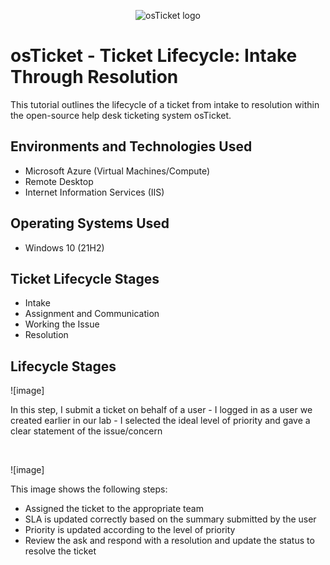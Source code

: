 <p align="center">
<img src="https://i.imgur.com/Clzj7Xs.png" alt="osTicket logo"/>
</p>

<h1>osTicket - Ticket Lifecycle: Intake Through Resolution</h1>
This tutorial outlines the lifecycle of a ticket from intake to resolution within the open-source help desk ticketing system osTicket.<br />

<h2>Environments and Technologies Used</h2>

- Microsoft Azure (Virtual Machines/Compute)
- Remote Desktop
- Internet Information Services (IIS)

<h2>Operating Systems Used </h2>

- Windows 10</b> (21H2)

<h2>Ticket Lifecycle Stages</h2>

- Intake
- Assignment and Communication
- Working the Issue
- Resolution

<h2>Lifecycle Stages</h2>

<p>
  
![image]
</p>
<p>
In this step, I submit a ticket on behalf of a user
  - I logged in as a user we created earlier in our lab
  - I selected the ideal level of priority and gave a clear statement of the issue/concern
</p>
<br />

<p>
  
![image]
</p>
<p>
This image shows the following steps:
  
  - Assigned the ticket to the appropriate team
  - SLA is updated correctly based on the summary submitted by the user
  - Priority is updated according to the level of priority
  - Review the ask and respond with a resolution and update the status to resolve the ticket 
</p>
<br />
